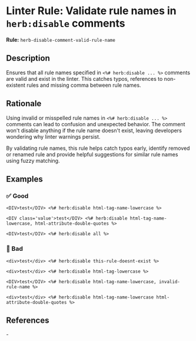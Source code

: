 # Linter Rule: Validate rule names in `herb:disable` comments

**Rule:** `herb-disable-comment-valid-rule-name`

## Description

Ensures that all rule names specified in `<%# herb:disable ... %>` comments are valid and exist in the linter. This catches typos, references to non-existent rules and missing comma between rule names.

## Rationale

Using invalid or misspelled rule names in `<%# herb:disable ... %>` comments can lead to confusion and unexpected behavior. The comment won't disable anything if the rule name doesn't exist, leaving developers wondering why linter warnings persist.

By validating rule names, this rule helps catch typos early, identify removed or renamed rule and provide helpful suggestions for similar rule names using fuzzy matching.

## Examples

### ✅ Good

```erb
<DIV>test</DIV> <%# herb:disable html-tag-name-lowercase %>

<DIV class='value'>test</DIV> <%# herb:disable html-tag-name-lowercase, html-attribute-double-quotes %>

<DIV>test</DIV> <%# herb:disable all %>
```

### 🚫 Bad

```erb
<div>test</div> <%# herb:disable this-rule-doesnt-exist %>

<div>test</div> <%# herb:disable html-tag-lowercase %>

<DIV>test</DIV> <%# herb:disable html-tag-name-lowercase, invalid-rule-name %>

<div>test</div> <%# herb:disable html-tag-name-lowercase html-attribute-double-quotes %>
```

## References

\-
